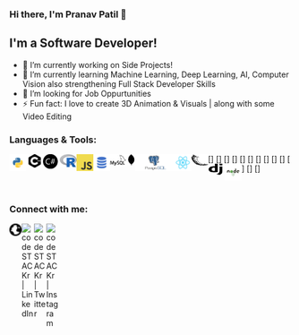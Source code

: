 ### Hi there, I'm Pranav Patil 👋

## I'm a Software Developer!
- 🔭 I’m currently working on Side Projects!
- 🌱 I’m currently learning Machine Learning, Deep Learning, AI, Computer Vision also strengthening Full Stack Developer Skills 
- 👯 I’m looking for Job Oppurtunities
- ⚡ Fun fact: I love to create 3D Animation & Visuals | along with some Video Editing


### Languages & Tools:
[<img align="left" alt="HTML5" width="30px" src="https://github.com/PranavPatil7/miscellaneous/blob/master/python.png" />]
[<img align="left" alt="HTML5" width="30px" src="https://github.com/PranavPatil7/miscellaneous/blob/master/csharp.PNG" />]
[<img align="left" alt="HTML5" width="30px" src="https://github.com/PranavPatil7/miscellaneous/blob/master/cplusplus.PNG" />]
[<img align="left" alt="HTML5" width="30px" src="https://github.com/PranavPatil7/miscellaneous/blob/master/R.png" />]
[<img align="left" alt="HTML5" width="30px" src="https://github.com/PranavPatil7/miscellaneous/blob/master/javascript.png" />]
[<img align="left"   width="30px" src="https://github.com/PranavPatil7/miscellaneous/blob/master/sql.png" />]
[<img align="left"   width="30px" src="https://github.com/PranavPatil7/miscellaneous/blob/master/mysql.PNG" />]
[<img align="left"  height="20px" width="15px" src="https://github.com/PranavPatil7/miscellaneous/blob/master/mongo.PNG" />]
[<img align="left"   height="30px" width="70px" src="https://github.com/PranavPatil7/miscellaneous/blob/master/postgre.png" />]
[<img align="left"   width="30px" src="https://github.com/PranavPatil7/miscellaneous/blob/master/react.png" />]
[<img align="left"   height="20px" width="30px" src="https://github.com/PranavPatil7/miscellaneous/blob/master/flask.PNG" />]
[<img align="left"  height="20px" width="30px" src="https://github.com/PranavPatil7/miscellaneous/blob/master/dj.PNG" />]
[<img align="left"   width="30px" src="https://github.com/PranavPatil7/miscellaneous/blob/master/node.png" />]

<br />


### Connect with me:

[<img align="left" alt="https://medium.com/%40pranavpatil07" width="22px" src="https://raw.githubusercontent.com/iconic/open-iconic/master/svg/globe.svg" />][website]
[<img align="left" alt="codeSTACKr | LinkedIn" width="22px" src="https://cdn.jsdelivr.net/npm/simple-icons@v3/icons/linkedin.svg" />][linkedin]
[<img align="left" alt="codeSTACKr | Twitter" width="22px" src="https://cdn.jsdelivr.net/npm/simple-icons@v3/icons/twitter.svg" />][twitter]
[<img align="left" alt="codeSTACKr | Instagram" width="22px" src="https://cdn.jsdelivr.net/npm/simple-icons@v3/icons/instagram.svg" />][instagram]

<br />


[website]: https://medium.com/%40pranavpatil07
[twitter]: https://twitter.com/PatilPranavp007
[instagram]: https://www.instagram.com/pranav_patil7_/?igshid=7xpe278vvut0
[linkedin]: https://www.linkedin.com/in/pranavpatil07

